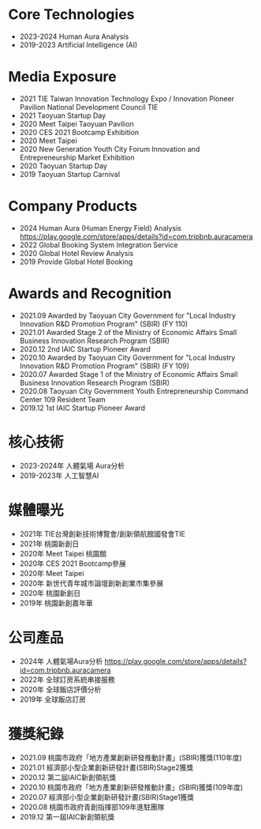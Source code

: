 
# Core Technologies
* 2023-2024 Human Aura Analysis 
* 2019-2023 Artificial Intelligence (AI)


# Media Exposure
* 2021 TIE Taiwan Innovation Technology Expo / Innovation Pioneer Pavilion National Development Council TIE
* 2021 Taoyuan Startup Day
* 2020 Meet Taipei Taoyuan Pavilion
* 2020 CES 2021 Bootcamp Exhibition
* 2020 Meet Taipei
* 2020 New Generation Youth City Forum Innovation and Entrepreneurship Market Exhibition
* 2020 Taoyuan Startup Day
* 2019 Taoyuan Startup Carnival

# Company Products
* 2024 Human Aura (Human Energy Field) Analysis https://play.google.com/store/apps/details?id=com.tripbnb.auracamera
* 2022 Global Booking System Integration Service
* 2020 Global Hotel Review Analysis
* 2019 Provide Global Hotel Booking

# Awards and Recognition
* 2021.09 Awarded by Taoyuan City Government for "Local Industry Innovation R&D Promotion Program" (SBIR) (FY 110)
* 2021.01 Awarded Stage 2 of the Ministry of Economic Affairs Small Business Innovation Research Program (SBIR)
* 2020.12 2nd IAIC Startup Pioneer Award
* 2020.10 Awarded by Taoyuan City Government for "Local Industry Innovation R&D Promotion Program" (SBIR) (FY 109)
* 2020.07 Awarded Stage 1 of the Ministry of Economic Affairs Small Business Innovation Research Program (SBIR)
* 2020.08 Taoyuan City Government Youth Entrepreneurship Command Center 109 Resident Team
* 2019.12 1st IAIC Startup Pioneer Award

# 核心技術
* 2023-2024年 人體氣場 Aura分析
* 2019-2023年 人工智慧AI
 
# 媒體曝光
* 2021年 TIE台灣創新技術博覽會/創新領航館國發會TIE
* 2021年 桃園新創日
* 2020年 Meet Taipei 桃園館
* 2020年 CES 2021 Bootcamp參展
* 2020年 Meet Taipei 
* 2020年 新世代青年城市論壇創新創業市集參展
* 2020年 桃園新創日
* 2019年 桃園新創嘉年華

# 公司產品
* 2024年 人體氣場Aura分析 https://play.google.com/store/apps/details?id=com.tripbnb.auracamera
* 2022年 全球訂房系統串接服務
* 2020年 全球飯店評價分析
* 2019年 全球飯店訂房
 
# 獲獎紀錄
* 2021.09 桃園市政府「地方產業創新研發推動計畫」(SBIR)獲獎(110年度)
* 2021.01 經濟部小型企業創新研發計畫(SBIR)Stage2獲獎
* 2020.12 第二屆IAIC新創領航獎
* 2020.10 桃園市政府「地方產業創新研發推動計畫」(SBIR)獲獎(109年度)
* 2020.07 經濟部小型企業創新研發計畫(SBIR)Stage1獲獎
* 2020.08 桃園市政府青創指揮部109年進駐團隊
* 2019.12 第一屆IAIC新創領航獎

